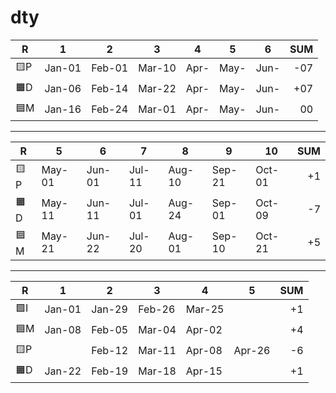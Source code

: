 # dty

| R   | 1      | 2      | 3      | 4      | 5      | 6     | SUM |
| --- | ---    | ---    | ---    | ---    | ---    | ---   | --: |
| 🟨P | Jan-01 | Feb-01 | Mar-10 | Apr-   | May-   | Jun-  | -07 |
| 🟧D | Jan-06 | Feb-14 | Mar-22 | Apr-   | May-   | Jun-  | +07 |
| 🟦M | Jan-16 | Feb-24 | Mar-01 | Apr-   | May-   | Jun-  |  00 |

---

| R   | 5      | 6      | 7      | 8      | 9      | 10     | SUM |
| --- | ---    | ---    | ---    | ---    | ---    | ---    | --: |
| 🟨P | May-01 | Jun-01 | Jul-11 | Aug-10 | Sep-21 | Oct-01 | +1  |
| 🟧D | May-11 | Jun-11 | Jul-01 | Aug-24 | Sep-01 | Oct-09 | -7  |
| 🟦M | May-21 | Jun-22 | Jul-20 | Aug-01 | Sep-10 | Oct-21 | +5  |

---

| R   | 1      | 2      | 3      | 4      | 5      | SUM |
| --- | ---    | ---    | ---    | ---    | ---    | --: |
| 🟩I | Jan-01 | Jan-29 | Feb-26 | Mar-25 |        | +1  |
| 🟦M | Jan-08 | Feb-05 | Mar-04 | Apr-02 |        | +4  |
| 🟨P |        | Feb-12 | Mar-11 | Apr-08 | Apr-26 | -6  |
| 🟧D | Jan-22 | Feb-19 | Mar-18 | Apr-15 |        | +1  |
